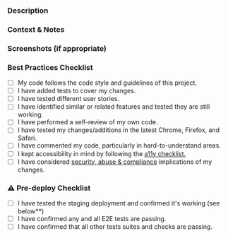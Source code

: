 ### Description

<!--- Describe your changes in detail. -->

### Context & Notes

<!--- Why is this change required? What problem does it solve? -->
<!--- Is there a related JIRA card? Please link to it here. -->

### Screenshots (if appropriate)

<!-- A screenshot speaks a thousand words -->

### Best Practices Checklist

-  [ ] My code follows the code style and guidelines of this project. <!--- eslint, prettier, etc. -->
-  [ ] I have added tests to cover my changes.
-  [ ] I have tested different user stories.
-  [ ] I have identified similar or related features and tested they are still working.
-  [ ] I have performed a self-review of my own code.
-  [ ] I have tested my changes/additions in the latest Chrome, Firefox, and Safari.
-  [ ] I have commented my code, particularly in hard-to-understand areas.
-  [ ] I kept accessibility in mind by following the [a11y checklist.](https://www.notion.so/buffer/Workflow-Checklist-e64d86eb795140bcbfdc16d1c72e573f)
-  [ ] I have considered [security, abuse & compliance](https://www.notion.so/buffer/Engineering-Wiki-f34142d290304c35bebadf76cc9cc89e#cc6dcc7617184227b77da2e1b262a563) implications of my changes.

### ⚠️ Pre-deploy Checklist

- [ ] I have tested the staging deployment and confirmed it's working (see below**)
- [ ] I have confirmed any and all E2E tests are passing.
- [ ] I have confirmed that all other tests suites and checks are passing.
